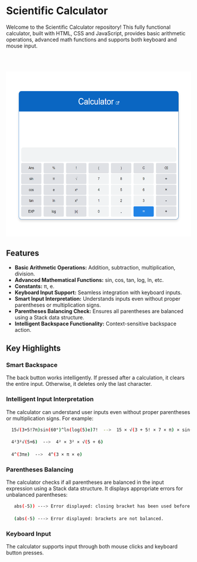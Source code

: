 

# Scientific Calculator

Welcome to the Scientific Calculator repository! This fully functional calculator, built with HTML, CSS and JavaScript, provides basic arithmetic operations, advanced math functions and supports both keyboard and mouse input.

<br>
<br>
<p align="center">
  <a href="https://github.com/Pavith19/Scientific-Calculator/">
    <img src="images/calculator.png" alt="Scientific Calculator" width="590" height="450">
  </a>
</p>

## Features

- **Basic Arithmetic Operations:** Addition, subtraction, multiplication, division.
- **Advanced Mathematical Functions:** sin, cos, tan, log, ln, etc.
- **Constants:** π, e.
- **Keyboard Input Support:** Seamless integration with keyboard inputs.
- **Smart Input Interpretation:** Understands inputs even without proper parentheses or multiplication signs.
- **Parentheses Balancing Check:** Ensures all parentheses are balanced using a Stack data structure.
- **Intelligent Backspace Functionality:** Context-sensitive backspace action.

## Key Highlights

### Smart Backspace
The back button works intelligently. If pressed after a calculation, it clears the entire input. Otherwise, it deletes only the last character.

### Intelligent Input Interpretation
The calculator can understand user inputs even without proper parentheses or multiplication signs. For example:

```sh
  15√(3+5!7π)sin(60°)^ln(log(5)e)7!  -->  15 × √(3 + 5! × 7 × π) × sin(60°) × ln(log(5) × e) × 7!

  4²3²√(5+6)  -->  4² × 3² × √(5 + 6)

  4^(3πe)  -->  4^(3 × π × e)

```

### Parentheses Balancing
The calculator checks if all parentheses are balanced in the input expression using a Stack data structure. It displays appropriate errors for unbalanced parentheses:

 ```sh
    abs(-5)) ---> Error displayed: closing bracket has been used before an opening bracket.

    (abs(-5) ---> Error displayed: brackets are not balanced.
 ```

### Keyboard Input
The calculator supports input through both mouse clicks and keyboard button presses.



